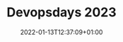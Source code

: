 ---
title: "Devopsdays 2023"
date: 2022-01-13T12:37:09+01:00
draft: false
ingress: Ingress (kort beskrivelse)
duration: "08:30-12:00"
location: "Leikanger"
topics: "DevOps, Dev"
image: /illustrations/illustration_12.png
---
